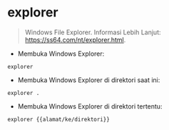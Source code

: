 # explorer

> Windows File Explorer.
> Informasi Lebih Lanjut: <https://ss64.com/nt/explorer.html>.

- Membuka Windows Explorer:

`explorer`

- Membuka Windows Explorer di direktori saat ini:

`explorer .`

- Membuka Windows Explorer di direktori tertentu:

`explorer {{alamat/ke/direktori}}`
